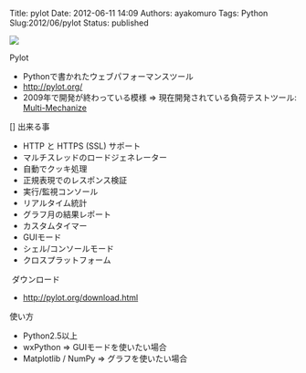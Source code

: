 Title: pylot
Date: 2012-06-11 14:09
Authors: ayakomuro
Tags:  Python
Slug:2012/06/pylot
Status: published




[![](http://4.bp.blogspot.com/-yVGC5kzs3yw/T9X2fNOjKrI/AAAAAAAASPo/RLMfFzDlNcE/s1600/pylot_logo_main.gif)](http://4.bp.blogspot.com/-yVGC5kzs3yw/T9X2fNOjKrI/AAAAAAAASPo/RLMfFzDlNcE/s1600/pylot_logo_main.gif)

Pylot

-   Pythonで書かれたウェブパフォーマンスツール
-   <http://pylot.org/>
-   2009年で開発が終わっている模様 =\>
    現在開発されている負荷テストツール:
    [Multi-Mechanize](http://testutils.org/multi-mechanize/)

[] 出来る事

-   HTTP と HTTPS (SSL) サポート
-   マルチスレッドのロードジェネレーター
-   自動でクッキ処理
-   正規表現でのレスポンス検証
-   実行/監視コンソール
-   リアルタイム統計
-   グラフ月の結果レポート
-   カスタムタイマー
-   GUIモード
-   シェル/コンソールモード
-   クロスプラットフォーム

 ダウンロード

-   <http://pylot.org/download.html>

使い方

-   Python2.5以上 
-   wxPython =\> GUIモードを使いたい場合
-   Matplotlib / NumPy =\> グラフを使いたい場合

<!-- -->
